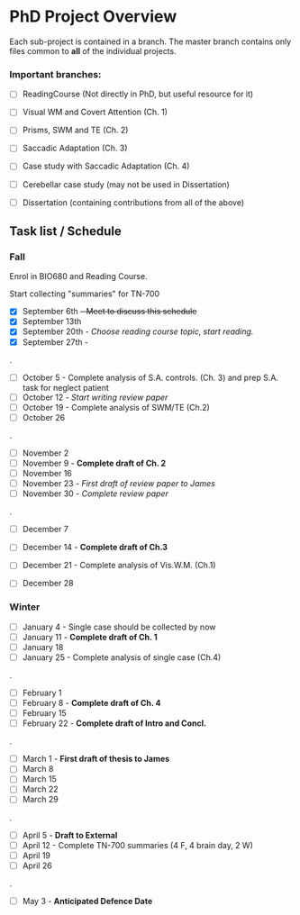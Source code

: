 PhD Project Overview
===================

Each sub-project is contained in a branch. The master branch contains only files common to **all** of the individual projects. 

### Important branches:

* [ ] ReadingCourse (Not directly in PhD, but useful resource for it)
* [ ] Visual WM and Covert Attention (Ch. 1)
* [ ] Prisms, SWM and TE (Ch. 2)
* [ ] Saccadic Adaptation (Ch. 3)
* [ ] Case study with Saccadic Adaptation (Ch. 4)
* [ ] Cerebellar case study (may not be used in Dissertation)
* [ ] Dissertation (containing contributions from all of the above)


## Task list / Schedule

### Fall

Enrol in BIO680 and Reading Course.

Start collecting "summaries" for TN-700

* [X] September 6th  ~~- Meet to discuss this schedule~~
* [X] September 13th
* [X] September 20th - *Choose reading course topic, start reading.*
* [X] September 27th - 

.
* [ ] October 5   - Complete analysis of S.A. controls. (Ch. 3) and prep S.A. task for neglect patient
* [ ] October 12  - *Start writing review paper*
* [ ] October 19  - Complete analysis of SWM/TE (Ch.2)
* [ ] October 26

.
* [ ] November 2
* [ ] November 9  - **Complete draft of Ch. 2**
* [ ] November 16
* [ ] November 23 - *First draft of review paper to James*
* [ ] November 30 - *Complete review paper*

.
* [ ] December 7
* [ ] December 14 - **Complete draft of Ch.3**
* [ ] December 21 - Complete analysis of Vis.W.M. (Ch.1)
* [ ] December 28


### Winter

* [ ] January 4   - Single case should be collected by now
* [ ] January 11  - **Complete draft of Ch. 1**
* [ ] January 18
* [ ] January 25  - Complete analysis of single case (Ch.4)

.
* [ ] February 1
* [ ] February 8  - **Complete draft of Ch. 4**
* [ ] February 15
* [ ] February 22 - **Complete draft of Intro and Concl.**

.
* [ ] March 1     - **First draft of thesis to James**
* [ ] March 8
* [ ] March 15
* [ ] March 22
* [ ] March 29

.
* [ ] April 5     - **Draft to External**
* [ ] April 12    - Complete TN-700 summaries (4 F, 4 brain day, 2 W)
* [ ] April 19
* [ ] April 26

.
* [ ] May 3       - **Anticipated Defence Date**
